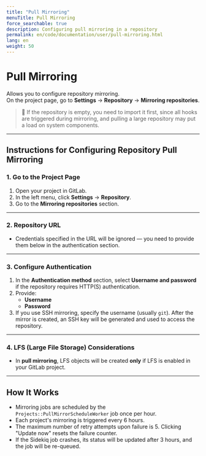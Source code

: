 ```yaml
---
title: "Pull Mirroring"
menuTitle: Pull Mirroring
force_searchable: true
description: Configuring pull mirroring in a repository
permalink: en/code/documentation/user/pull-mirroring.html
lang: en
weight: 50
---
```


# Pull Mirroring  
Allows you to configure repository mirroring.  
On the project page, go to **Settings** → **Repository** → **Mirroring repositories**.

> 📘 If the repository is empty, you need to import it first, since all hooks are triggered during mirroring, and pulling a large repository may put a load on system components.

---

## Instructions for Configuring Repository Pull Mirroring

### 1. Go to the Project Page  
1. Open your project in GitLab.  
2. In the left menu, click **Settings** → **Repository**.  
3. Go to the **Mirroring repositories** section.

---

### 2. Repository URL  
- Credentials specified in the URL will be ignored — you need to provide them below in the authentication section.

---

### 3. Configure Authentication  
1. In the **Authentication method** section, select **Username and password** if the repository requires HTTP(S) authentication.  
2. Provide:  
   - **Username**  
   - **Password**  
3. If you use SSH mirroring, specify the username (usually `git`). After the mirror is created, an SSH key will be generated and used to access the repository.

---

### 4. LFS (Large File Storage) Considerations  
- In **pull mirroring**, LFS objects will be created **only** if LFS is enabled in your GitLab project.

---

## How It Works  
- Mirroring jobs are scheduled by the `Projects::PullMirrorScheduleWorker` job once per hour.  
- Each project's mirroring is triggered every 6 hours.  
- The maximum number of retry attempts upon failure is 5. Clicking "Update now" resets the failure counter.  
- If the Sidekiq job crashes, its status will be updated after 3 hours, and the job will be re-queued.
